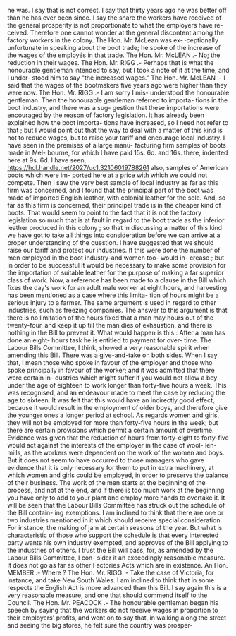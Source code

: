 he was. I say that is not correct. I say that thirty years ago he was better off than he has ever been since. I say the share the workers have received of the general prosperity is not proportionate to what the employers have re- ceived. Therefore one cannot wonder at the general discontent among the factory workers in the colony. The Hon. Mr. McLean was ex- ·ceptionally unfortunate in speaking about the boot trade; he spoke of the increase of the wages of the employés in that trade. The Hon. Mr. McLEAN .- No; the reduction in their wages. The Hon. Mr. RIGG .- Perhaps that is what the honourable gentleman intended to say, but I took a note of it at the time, and I under- stood him to say "the increased wages." The Hon. Mr. McLEAN .- I said that the wages of the bootmakers five years ago were higher than they were now. The Hon. Mr. RIGG .- I am sorry I mis- understood the honourable gentleman. Then the honourable gentleman referred to importa- tions in the boot industry, and there was a sug- gestion that these importations were encouraged by the reason of factory legislation. It has already been explained how the boot importa- tions have increased, so I need not refer to that ; but I would point out that the way to deal with a matter of this kind is not to reduce wages, but to raise your tariff and encourage local industry. I have seen in the premises of a large manu- facturing firm samples of boots made in Mel- bourne, for which I have paid 15s. 6d. and 16s. there, indented here at 9s. 6d. I have seen, https://hdl.handle.net/2027/uc1.32106019788261 also, samples of American boots which were im- ported here at a price with which we could not compete. Then I saw the very best sample of local industry as far as this firm was concerned, and I found that the principal part of the boot was made of imported English leather, with colonial leather for the sole. And, so far as this firm is concerned, their principal trade is in the cheaper kind of boots. That would seem to point to the fact that it is not the factory legislation so much that is at fault in regard to the boot trade as the inferior leather produced in this colony ; so that in discussing a matter of this kind we have got to take all things into consideration before we can arrive at a proper understanding of the question. I have suggested that we should raise our tariff and protect our industries. If this were done the number of men employed in the boot industry-and women too- would in- crease ; but in order to be successful it would be necessary to make some provision for the importation of suitable leather for the purpose of making a far superior class of work. Now, a reference has been made to a clause in the Bill which fixes the day's work for an adult male worker at eight hours, and harvesting has been mentioned as a case where this limita- tion of hours might be a serious injury to a farmer. The same argument is used in regard to other industries, such as freezing companies. The answer to this argument is that there is no limitation of the hours fixed that a man may hours out of the twenty-four, and keep it up till the man dies of exhaustion, and there is nothing in the Bill to prevent it. What would happen is this : After a man has done an eight- hours task he is entitled to payment for over- time. The Labour Bills Committee, I think, showed a very reasonable spirit when amending this Bill. There was a give-and-take on both sides. When I say that, I mean those who spoke in favour of the employer and those who spoke principally in favour of the worker; and it was admitted that there were certain in- dustries which might suffer if you would not allow a boy under the age of eighteen to work longer than forty-five hours a week. This was recognised, and an endeavour made to meet the case by reducing the age to sixteen. It was felt that this would have an indirectly good effect, because it would result in the employment of older boys, and therefore give the younger ones a longer period at school. As regards women and girls, they will not be employed for more than forty-five hours in the week; but there are certain provisions which permit a certain amount of overtime. Evidence was given that the reduction of hours from forty-eight to forty-five would act against the interests of the employer in the case of wool- len-mills, as the workers were dependent on the work of the women and boys. But it does not seem to have occurred to those managers who gave evidence that it is only necessary for them to put in extra machinery, at which women and girls could be employed, in order to preserve the balance of their business. The work of the men starts at the beginning of the process, and not at the end, and if there is too much work at the beginning you have only to add to your plant and employ more hands to overtake it. It will be seen that the Labour Bills Committee has struck out the schedule of the Bill contain- ing exemptions. I am inclined to think that there are one or two industries mentioned in it which should receive special consideration. For instance, the making of jam at certain seasons of the year. But what is characteristic of those who support the schedule is that every interested party wants his own industry exempted, and approves of the Bill applying to the industries of others. I trust the Bill will pass, for, as amended by the Labour Bills Committee, I con- sider it an exceedingly reasonable measure. It does not go as far as other Factories Acts which are in existence. An Hon. MEMBER .- Where ? The Hon. Mr. RIGG. - Take the case of Victoria, for instance, and take New South Wales. I am inclined to think that in some respects the English Act is more advanced than this Bill. I say again this is a very reasonable measure, and one that should commend itself to the Council. The Hon. Mr. PEACOCK .- The honourable gentleman began his speech by saying that the workers do not receive wages in proportion to their employers' profits, and went on to say that, in walking along the street and seeing the big stores, he felt sure the country was prosper- 